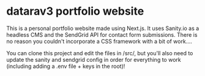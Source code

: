 # datarav3 portfolio website

This is a personal portfolio website made using Next.js. It uses Sanity.io as a headless CMS and the SendGrid API for contact form submissions. There is no reason you couldn't incorporate a CSS framework with a bit of work....

You can clone this project and edit the files in /src/, but you'll also need to update the sanity and sendgrid config in order for everything to work (including adding a .env file + keys in the root)!
